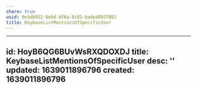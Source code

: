 ```yaml
---
share: true
uuid: 0e3db952-8ebd-4f6a-8c01-badea0937082
title: KeybaseListMentionsOfSpecificUser
---
```

---
id: HoyB6QG6BUvWsRXQDOXDJ
title: KeybaseListMentionsOfSpecificUser
desc: ''
updated: 1639011896796
created: 1639011896796
---